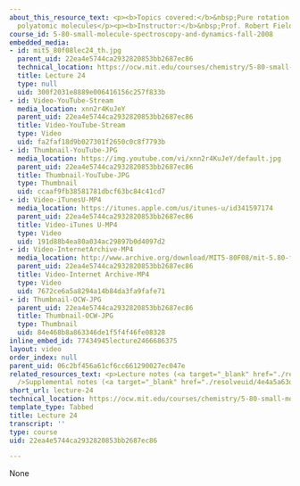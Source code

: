 ```yaml
---
about_this_resource_text: <p><b>Topics covered:</b>&nbsp;Pure rotation spectra of
  polyatomic molecules</p><p><b>Instructor:</b>&nbsp;Prof. Robert Field</p>
course_id: 5-80-small-molecule-spectroscopy-and-dynamics-fall-2008
embedded_media:
- id: mit5_80f08lec24_th.jpg
  parent_uid: 22ea4e5744ca2932820853bb2687ec86
  technical_location: https://ocw.mit.edu/courses/chemistry/5-80-small-molecule-spectroscopy-and-dynamics-fall-2008/video-lectures/lecture-24/mit5_80f08lec24_th.jpg
  title: Lecture 24
  type: null
  uid: 300f2031e8889e006416156c257f833b
- id: Video-YouTube-Stream
  media_location: xnn2r4KuJeY
  parent_uid: 22ea4e5744ca2932820853bb2687ec86
  title: Video-YouTube-Stream
  type: Video
  uid: fa2faf18d9b027301f2650c0c8f7793b
- id: Thumbnail-YouTube-JPG
  media_location: https://img.youtube.com/vi/xnn2r4KuJeY/default.jpg
  parent_uid: 22ea4e5744ca2932820853bb2687ec86
  title: Thumbnail-YouTube-JPG
  type: Thumbnail
  uid: ccaaf9fb38581781dbcf63bc84c41cd7
- id: Video-iTunesU-MP4
  media_location: https://itunes.apple.com/us/itunes-u/id341597174
  parent_uid: 22ea4e5744ca2932820853bb2687ec86
  title: Video-iTunes U-MP4
  type: Video
  uid: 191d88b4ea80a034ac29897b0d4097d2
- id: Video-InternetArchive-MP4
  media_location: http://www.archive.org/download/MIT5-80F08/mit-5.80-f08-lec24_300k.mp4
  parent_uid: 22ea4e5744ca2932820853bb2687ec86
  title: Video-Internet Archive-MP4
  type: Video
  uid: 7672ce6a5a8294a14b84da3fa9fafe71
- id: Thumbnail-OCW-JPG
  parent_uid: 22ea4e5744ca2932820853bb2687ec86
  title: Thumbnail-OCW-JPG
  type: Thumbnail
  uid: 84e468b8a863346de1f5f4f46fe08328
inline_embed_id: 77434945lecture2466686375
layout: video
order_index: null
parent_uid: 06c2bf456a61cf6cc661290027ec047e
related_resources_text: <p>Lecture notes (<a target="_blank" href="./resolveuid/13f3d18ecb0861c9656813aa459b8440">PDF</a>)<br
  />Supplemental notes (<a target="_blank" href="./resolveuid/4e4a5a63d1c50250d2502f9039a9dfbe">PDF</a>)</p>
short_url: lecture-24
technical_location: https://ocw.mit.edu/courses/chemistry/5-80-small-molecule-spectroscopy-and-dynamics-fall-2008/video-lectures/lecture-24
template_type: Tabbed
title: Lecture 24
transcript: ''
type: course
uid: 22ea4e5744ca2932820853bb2687ec86

---
```

None